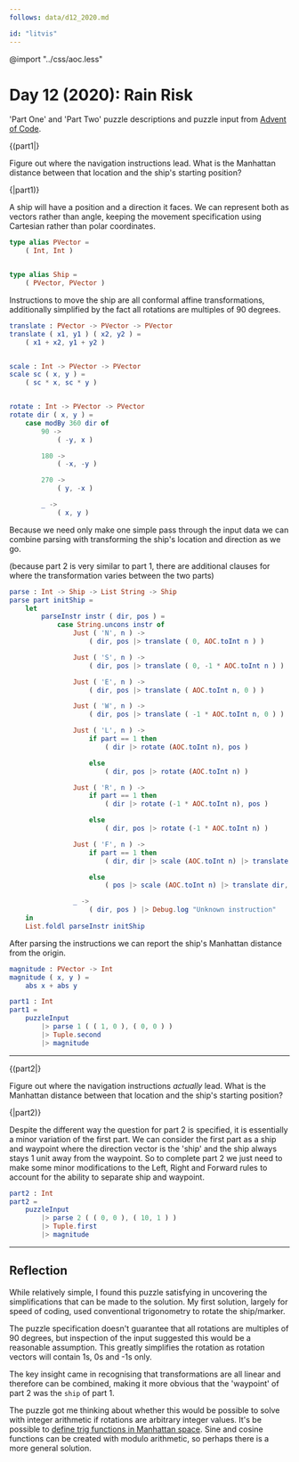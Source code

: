```yaml
---
follows: data/d12_2020.md

id: "litvis"
---
```


@import "../css/aoc.less"

# Day 12 (2020): Rain Risk

'Part One' and 'Part Two' puzzle descriptions and puzzle input from [Advent of Code](https://adventofcode.com/2020/day/12).

{(part1|}

Figure out where the navigation instructions lead. What is the Manhattan distance between that location and the ship's starting position?

{|part1)}

A ship will have a position and a direction it faces. We can represent both as vectors rather than angle, keeping the movement specification using Cartesian rather than polar coordinates.

```elm {l}
type alias PVector =
    ( Int, Int )


type alias Ship =
    ( PVector, PVector )
```

Instructions to move the ship are all conformal affine transformations, additionally simplified by the fact all rotations are multiples of 90 degrees.

```elm {l}
translate : PVector -> PVector -> PVector
translate ( x1, y1 ) ( x2, y2 ) =
    ( x1 + x2, y1 + y2 )


scale : Int -> PVector -> PVector
scale sc ( x, y ) =
    ( sc * x, sc * y )


rotate : Int -> PVector -> PVector
rotate dir ( x, y ) =
    case modBy 360 dir of
        90 ->
            ( -y, x )

        180 ->
            ( -x, -y )

        270 ->
            ( y, -x )

        _ ->
            ( x, y )
```

Because we need only make one simple pass through the input data we can combine parsing with transforming the ship's location and direction as we go.

(because part 2 is very similar to part 1, there are additional clauses for where the transformation varies between the two parts)

```elm {l}
parse : Int -> Ship -> List String -> Ship
parse part initShip =
    let
        parseInstr instr ( dir, pos ) =
            case String.uncons instr of
                Just ( 'N', n ) ->
                    ( dir, pos |> translate ( 0, AOC.toInt n ) )

                Just ( 'S', n ) ->
                    ( dir, pos |> translate ( 0, -1 * AOC.toInt n ) )

                Just ( 'E', n ) ->
                    ( dir, pos |> translate ( AOC.toInt n, 0 ) )

                Just ( 'W', n ) ->
                    ( dir, pos |> translate ( -1 * AOC.toInt n, 0 ) )

                Just ( 'L', n ) ->
                    if part == 1 then
                        ( dir |> rotate (AOC.toInt n), pos )

                    else
                        ( dir, pos |> rotate (AOC.toInt n) )

                Just ( 'R', n ) ->
                    if part == 1 then
                        ( dir |> rotate (-1 * AOC.toInt n), pos )

                    else
                        ( dir, pos |> rotate (-1 * AOC.toInt n) )

                Just ( 'F', n ) ->
                    if part == 1 then
                        ( dir, dir |> scale (AOC.toInt n) |> translate pos )

                    else
                        ( pos |> scale (AOC.toInt n) |> translate dir, pos )

                _ ->
                    ( dir, pos ) |> Debug.log "Unknown instruction"
    in
    List.foldl parseInstr initShip
```

After parsing the instructions we can report the ship's Manhattan distance from the origin.

```elm {l}
magnitude : PVector -> Int
magnitude ( x, y ) =
    abs x + abs y
```

```elm {l r}
part1 : Int
part1 =
    puzzleInput
        |> parse 1 ( ( 1, 0 ), ( 0, 0 ) )
        |> Tuple.second
        |> magnitude
```

---

{(part2|}

Figure out where the navigation instructions _actually_ lead. What is the Manhattan distance between that location and the ship's starting position?

{|part2)}

Despite the different way the question for part 2 is specified, it is essentially a minor variation of the first part. We can consider the first part as a ship and waypoint where the direction vector is the 'ship' and the ship always stays 1 unit away from the waypoint. So to complete part 2 we just need to make some minor modifications to the Left, Right and Forward rules to account for the ability to separate ship and waypoint.

```elm {l r}
part2 : Int
part2 =
    puzzleInput
        |> parse 2 ( ( 0, 0 ), ( 10, 1 ) )
        |> Tuple.first
        |> magnitude
```

---

## Reflection

While relatively simple, I found this puzzle satisfying in uncovering the simplifications that can be made to the solution. My first solution, largely for speed of coding, used conventional trigonometry to rotate the ship/marker.

The puzzle specification doesn't guarantee that all rotations are multiples of 90 degrees, but inspection of the input suggested this would be a reasonable assumption. This greatly simplifies the rotation as rotation vectors will contain 1s, 0s and -1s only.

The key insight came in recognising that transformations are all linear and therefore can be combined, making it more obvious that the 'waypoint' of part 2 was the `ship` of part 1.

The puzzle got me thinking about whether this would be possible to solve with integer arithmetic if rotations are arbitrary integer values. It's be possible to [define trig functions in Manhattan space](http://sites.science.oregonstate.edu/~tevian/physics/taxicab/taxicab.pdf). Sine and cosine functions can be created with modulo arithmetic, so perhaps there is a more general solution.
